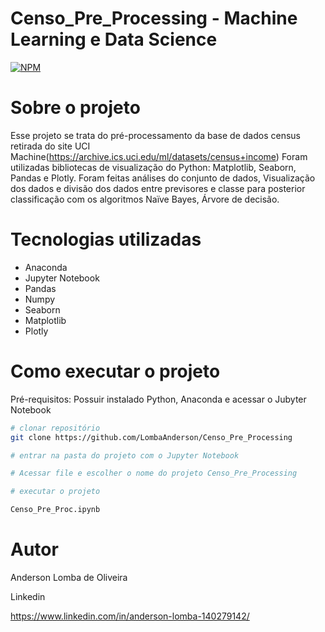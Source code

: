 # Censo_Pre_Processing - Machine Learning e Data Science
[![NPM](https://img.shields.io/npm/l/react)](https://github.com/LombaAnderson/Censo_Pre_Processing/blob/main/LICENSE)

# Sobre o projeto
Esse projeto se trata do pré-processamento da base de dados census retirada do site UCI Machine(https://archive.ics.uci.edu/ml/datasets/census+income) Foram utilizadas bibliotecas de visualização do Python:
Matplotlib, Seaborn, Pandas e Plotly. Foram feitas análises do conjunto de dados, Visualização dos dados e divisão dos dados entre previsores e classe para posterior classificação com os algoritmos Naïve Bayes, Árvore de decisão. 

# Tecnologias utilizadas

- Anaconda
- Jupyter Notebook
- Pandas
- Numpy
- Seaborn
- Matplotlib 
- Plotly


# Como executar o projeto

Pré-requisitos: Possuir instalado Python, Anaconda e acessar o Jubyter Notebook 

```bash
# clonar repositório
git clone https://github.com/LombaAnderson/Censo_Pre_Processing

# entrar na pasta do projeto com o Jupyter Notebook

# Acessar file e escolher o nome do projeto Censo_Pre_Processing

# executar o projeto

Censo_Pre_Proc.ipynb

```

# Autor

Anderson Lomba de Oliveira

Linkedin

https://www.linkedin.com/in/anderson-lomba-140279142/




